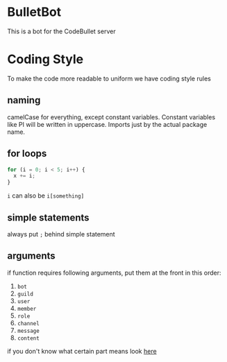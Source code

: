 # BulletBot

This is a bot for the CodeBullet server

# Coding Style

To make the code more readable to uniform we have coding style rules

## naming

camelCase for everything, except constant variables. Constant variables like PI will be written in uppercase. Imports just by the actual package name.

## for loops

``` JavaScript
for (i = 0; i < 5; i++) {
  x += i;
}
```

`i` can also be `i[something]`

## simple statements

always put `;` behind simple statement

## arguments

if function requires following arguments, put them at the front in this order:

1. `bot`
2. `guild`
3. `user`
4. `member`
5. `role`
6. `channel`
7. `message`
8. `content`

if you don't know what certain part means look [here](https://www.w3schools.com/JS/js_conventions.asp)
